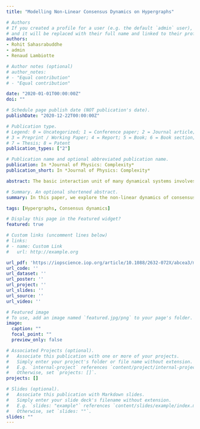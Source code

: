 ```yaml
---
title: "Modelling Non-Linear Consensus Dynamics on Hypergraphs"

# Authors
# If you created a profile for a user (e.g. the default `admin` user), write the username (folder name) here 
# and it will be replaced with their full name and linked to their profile.
authors:
- Rohit Sahasrabuddhe
- admin
- Renaud Lambiotte

# Author notes (optional)
# author_notes:
# - "Equal contribution"
# - "Equal contribution"

date: "2020-01-01T00:00:00Z"
doi: ""

# Schedule page publish date (NOT publication's date).
publishDate: "2020-12-22T00:00:00Z"

# Publication type.
# Legend: 0 = Uncategorized; 1 = Conference paper; 2 = Journal article;
# 3 = Preprint / Working Paper; 4 = Report; 5 = Book; 6 = Book section;
# 7 = Thesis; 8 = Patent
publication_types: ["2"]

# Publication name and optional abbreviated publication name.
publication: In *Journal of Physics: Complexity*
publication_short: In *Journal of Physics: Complexity*

abstract: The basic interaction unit of many dynamical systems involves more than two nodes. In such situations where networks are not an appropriate modelling framework, it has recently become increasingly popular to turn to higher-order models, including hypergraphs. In this paper, we explore the non-linear dynamics of consensus on hypergraphs, allowing for interactions within hyperedges of any cardinality. After discussing the different ways in which non-linearities can be incorporated in the dynamical model, building on different sociological theories, we explore its mathematical properties and perform simulations to investigate them numerically. After focussing on synthetic hypergraphs, namely on block hypergraphs, we investigate the dynamics on real-world structures, and explore in detail the role of involvement and stubbornness on polarisation.

# Summary. An optional shortened abstract.
summary: In this paper, we explore the non-linear dynamics of consensus on hypergraphs, extending the previously introduced three-body consensus model (3CM) to hyperedges of any cardinality.

tags: [Hypergraphs, Consensus dynamics]

# Display this page in the Featured widget?
featured: true

# Custom links (uncomment lines below)
# links:
# - name: Custom Link
#   url: http://example.org

url_pdf: 'https://iopscience.iop.org/article/10.1088/2632-072X/abcea3/meta'
url_code: ''
url_dataset: ''
url_poster: ''
url_project: ''
url_slides: ''
url_source: ''
url_video: ''

# Featured image
# To use, add an image named `featured.jpg/png` to your page's folder. 
image:
  caption: ""
  focal_point: ""
  preview_only: false

# Associated Projects (optional).
#   Associate this publication with one or more of your projects.
#   Simply enter your project's folder or file name without extension.
#   E.g. `internal-project` references `content/project/internal-project/index.md`.
#   Otherwise, set `projects: []`.
projects: []

# Slides (optional).
#   Associate this publication with Markdown slides.
#   Simply enter your slide deck's filename without extension.
#   E.g. `slides: "example"` references `content/slides/example/index.md`.
#   Otherwise, set `slides: ""`.
slides: ""
---
```


